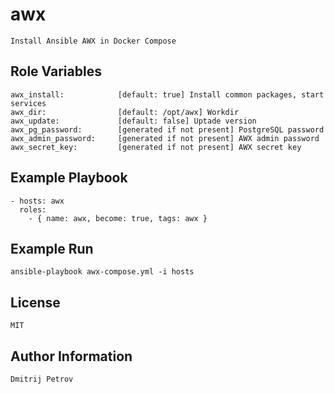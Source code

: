 awx
=========

    Install Ansible AWX in Docker Compose

Role Variables
--------------

    awx_install:            [default: true] Install common packages, start services
    awx_dir:                [default: /opt/awx] Workdir
    awx_update:             [default: false] Uptade version
    awx_pg_password:        [generated if not present] PostgreSQL password
    awx_admin_password:     [generated if not present] AWX admin password  
    awx_secret_key:         [generated if not present] AWX secret key
    
Example Playbook
----------------

    - hosts: awx
      roles:
        - { name: awx, become: true, tags: awx }

Example Run
-----------

    ansible-playbook awx-compose.yml -i hosts

License
-------

    MIT

Author Information
------------------

    Dmitrij Petrov
